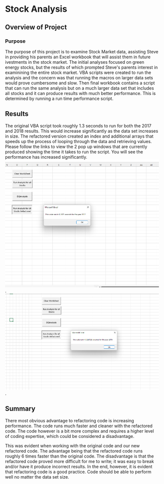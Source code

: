 # Stock Analysis
## Overview of Project
### Purpose
The purpose of this project is to examine Stock Market data, assisting Steve in providing his parents an Excel workbook that will assist them in future ivestments in the stock market. The initial analyses focused on green energy stocks, but the results of which prompted Steve's parents interest in examinining the entire stock market. VBA scripts were created to run the analysis and the concern was that running the macros on larger data sets would prove cumbersome and slow. Then final workbook contains a script that can run the same analysis but on a much larger data set that includes all stocks and it can produce results with much better performance. This is determined by running a run time performance script.
## Results
The original VBA script took roughly 1.3 seconds to run for both the 2017 and 2018 results. This would increase significantly as the data set increases in size. The refactored version created an index and additional arrays that speeds up the process of looping through the data and retrieving values. Please follow the links to view the 2 pop up windows that are currently produced showing the time it takes to run the script. You will see the performance has increased significantly. ![Please Follow link](https://github.com/JeremyKRay/stock-analysis/blob/3783d18d1476a9d0018a6f64645fbae7f07d30e8/VBA_Challenge_2017.png).![Please Follow link](https://github.com/JeremyKRay/stock-analysis/blob/2aa53730b41907122c651e97cac1a8da00d1cc93/VBA_Challenge_2018.png). 
## Summary 
There most obvious advantage to refactoring code is increasing performance. The code runs much faster and cleaner with the refactored code. The code however is a bit more complex and requires a higher level of coding expertise, which could be considered a disadvantage. 

This was evident when working with the original code and our new refactored code. The advantage being that the refactored code runs roughly 6 times faster than the original code. The disadvantage is that the refactored code proved more difficult for me to write; it was easy to break and/or have it produce incorrect results. In the end, however, it is evident that refactoring code is a good practice. Code should be able to perform well no matter the data set size. 
